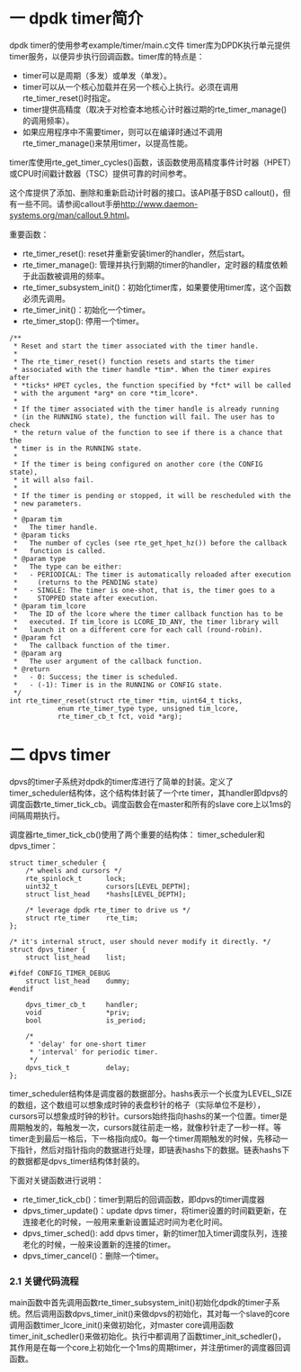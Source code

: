 # 一 dpdk timer简介
dpdk timer的使用参考example/timer/main.c文件
timer库为DPDK执行单元提供timer服务，以便异步执行回调函数。timer库的特点是：
- timer可以是周期（多发）或单发（单发）。
- timer可以从一个核心加载并在另一个核心上执行。必须在调用rte_timer_reset()时指定。
- timer提供高精度（取决于对检查本地核心计时器过期的rte_timer_manage()的调用频率）。
- 如果应用程序中不需要timer，则可以在编译时通过不调用rte_timer_manage()来禁用timer，以提高性能。 

timer库使用rte_get_timer_cycles()函数，该函数使用高精度事件计时器（HPET）或CPU时间戳计数器（TSC）提供可靠的时间参考。

这个库提供了添加、删除和重新启动计时器的接口。该API基于BSD callout()，但有一些不同。请参阅callout手册<http://www.daemon-systems.org/man/callout.9.html>。

重要函数：
- rte_timer_reset(): reset并重新安装timer的handler，然后start。
- rte_timer_manage(): 管理并执行到期的timer的handler，定时器的精度依赖于此函数被调用的频率。
- rte_timer_subsystem_init()：初始化timer库，如果要使用timer库，这个函数必须先调用。
- rte_timer_init()：初始化一个timer。
- rte_timer_stop(): 停用一个timer。


```
/**
 * Reset and start the timer associated with the timer handle.
 *
 * The rte_timer_reset() function resets and starts the timer
 * associated with the timer handle *tim*. When the timer expires after
 * *ticks* HPET cycles, the function specified by *fct* will be called
 * with the argument *arg* on core *tim_lcore*.
 *
 * If the timer associated with the timer handle is already running
 * (in the RUNNING state), the function will fail. The user has to check
 * the return value of the function to see if there is a chance that the
 * timer is in the RUNNING state.
 *
 * If the timer is being configured on another core (the CONFIG state),
 * it will also fail.
 *
 * If the timer is pending or stopped, it will be rescheduled with the
 * new parameters.
 *
 * @param tim
 *   The timer handle.
 * @param ticks
 *   The number of cycles (see rte_get_hpet_hz()) before the callback
 *   function is called.
 * @param type
 *   The type can be either:
 *   - PERIODICAL: The timer is automatically reloaded after execution
 *     (returns to the PENDING state)
 *   - SINGLE: The timer is one-shot, that is, the timer goes to a
 *     STOPPED state after execution.
 * @param tim_lcore
 *   The ID of the lcore where the timer callback function has to be
 *   executed. If tim_lcore is LCORE_ID_ANY, the timer library will
 *   launch it on a different core for each call (round-robin).
 * @param fct
 *   The callback function of the timer.
 * @param arg
 *   The user argument of the callback function.
 * @return
 *   - 0: Success; the timer is scheduled.
 *   - (-1): Timer is in the RUNNING or CONFIG state.
 */
int rte_timer_reset(struct rte_timer *tim, uint64_t ticks,
		    enum rte_timer_type type, unsigned tim_lcore,
		    rte_timer_cb_t fct, void *arg);
```


# 二 dpvs timer
dpvs的timer子系统对dpdk的timer库进行了简单的封装。定义了timer_scheduler结构体，这个结构体封装了一个rte timer，其handler即dpvs的调度函数rte_timer_tick_cb。调度函数会在master和所有的slave core上以1ms的间隔周期执行。

调度器rte_timer_tick_cb()使用了两个重要的结构体：
timer_scheduler和dpvs_timer：

```
struct timer_scheduler {
    /* wheels and cursors */
    rte_spinlock_t      lock;
    uint32_t            cursors[LEVEL_DEPTH];
    struct list_head    *hashs[LEVEL_DEPTH];

    /* leverage dpdk rte_timer to drive us */
    struct rte_timer    rte_tim;
};

/* it's internal struct, user should never modify it directly. */
struct dpvs_timer {
    struct list_head    list;

#ifdef CONFIG_TIMER_DEBUG
    struct list_head    dummy;
#endif

    dpvs_timer_cb_t     handler;
    void                *priv;
    bool                is_period;

    /*
     * 'delay' for one-short timer
     * 'interval' for periodic timer.
     */
    dpvs_tick_t         delay;
};
```

timer_scheduler结构体是调度器的数据部分。hashs表示一个长度为LEVEL_SIZE的数组，这个数组可以想象成时钟的表盘秒针的格子（实际单位不是秒），cursors可以想象成时钟的秒针。cursors始终指向hashs的某一个位置。timer是周期触发的，每触发一次，cursors就往前走一格，就像秒针走了一秒一样。等timer走到最后一格后，下一格指向成0。每一个timer周期触发的时候，先移动一下指针，然后对指针指向的数据进行处理，即链表hashs下的数据。链表hashs下的数据都是dpvs_timer结构体封装的。

下面对关键函数进行说明：
- rte_timer_tick_cb()：timer到期后的回调函数，即dpvs的timer调度器
- dpvs_timer_update()：update dpvs timer，将timer设置的时间戳更新，在连接老化的时候，一般用来重新设置延迟时间为老化时间。
- dpvs_timer_sched(): add dpvs timer，新的timer加入timer调度队列，连接老化的时候，一般来设置新的连接的timer。
- dpvs_timer_cancel()：删除一个timer。

### 2.1 关键代码流程

main函数中首先调用函数rte_timer_subsystem_init()初始化dpdk的timer子系统。然后调用函数dpvs_timer_init()来做dpvs的初始化，其对每一个slave的core调用函数timer_lcore_init()来做初始化，对master core调用函数timer_init_schedler()来做初始化。执行中都调用了函数timer_init_schedler()，其作用是在每一个core上初始化一个1ms的周期timer，并注册timer的调度器回调函数。

